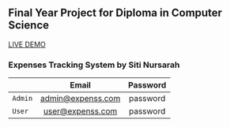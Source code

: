 ## Final Year Project for Diploma in Computer Science

[LIVE DEMO](https://nursarahweb.com)

### Expenses Tracking System by Siti Nursarah


|               | Email             | Password |
| ------------- |:-----------------:|:--------:|
| `Admin`       | admin@expenss.com | password |
| `User`        | user@expenss.com  | password |

